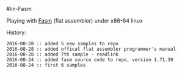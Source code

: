 #lin-Fasm

Playing with [Fasm](http://flatassembler.net) (flat assembler) under x86-64 linux


History:

    2016-08-28 :: added 5 new samples to repo
    2016-08-28 :: added offical flat assembler programmer's manual
    2016-08-28 :: added 7th sample - readlink
    2016-08-24 :: added fasm source code to repo, version 1.71.39
    2016-08-24 :: first 6 samples
